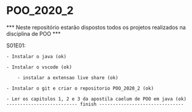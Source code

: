 # POO_2020_2
   ***	Neste repositório estarão dispostos todos os projetos realizados na disciplina de POO ***
   

   S01E01:

	- Instalar o java (ok)

	- Instalar o vscode (ok)

		- instalar a extensao live share (ok)

	- Instalar o git e criar o repositorio POO_2020_2 (ok)

	- Ler os capitulos 1, 2 e 3 da apostila caelum de POO em java (ok)
	-------------------------- finish -------------------------------


